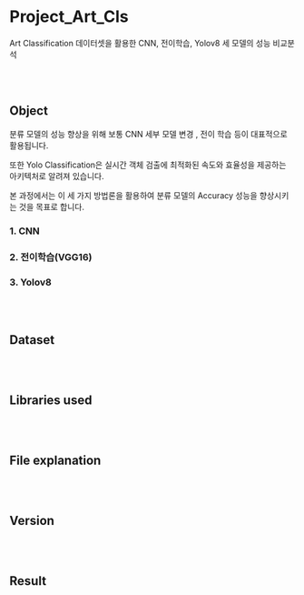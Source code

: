 # Project_Art_Cls

Art Classification 데이터셋을 활용한 CNN, 전이학습, Yolov8 세 모델의 성능 비교분석 

<br /><br /> 
## Object

분류 모델의 성능 향상을 위해 보통 CNN 세부 모델 변경 , 전이 학습 등이 대표적으로 활용됩니다.

또한  Yolo Classification은 실시간 객체 검출에 최적화된 속도와 효율성을 제공하는 아키텍처로 알려져 있습니다.    

본 과정에서는 이 세 가지 방법론을 활용하여 분류 모델의 Accuracy 성능을 향상시키는 것을 목표로 합니다.

### 1. CNN

### 2. 전이학습(VGG16)

### 3. Yolov8


<br /><br /> 
## Dataset



<br /><br /> 
## Libraries used


<br /><br /> 
## File explanation

<br /><br /> 
## Version

<br /><br /> 
## Result
